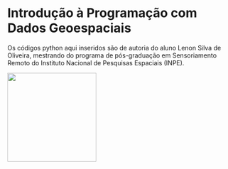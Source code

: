 <h1>Introdução à Programação com Dados Geoespaciais</h1>
<p>Os códigos python aqui inseridos são de autoria do aluno Lenon Silva de Oliveira, mestrando do programa de pós-graduação em Sensoriamento Remoto do Instituto Nacional de Pesquisas Espaciais (INPE).</p>
<img src="https://upload.wikimedia.org/wikipedia/commons/1/1f/Python_logo_01.svg" width="200" 
     height="200">
